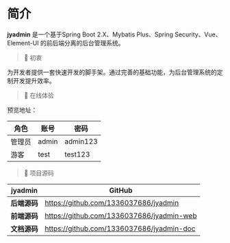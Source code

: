 # 简介



**jyadmin** 是一个基于Spring Boot 2.X、Mybatis Plus、Spring Security、Vue、Element-UI 的前后端分离的后台管理系统。



>  🌳 初衷

为开发者提供一套快速开发的脚手架。通过完善的基础功能，为后台管理系统的定制开发提升效率。



> 🌳 在线体验

预览地址：

| 角色   | 账号  | 密码     |
| ------ | ----- | -------- |
| 管理员 | admin | admin123 |
| 游客   | test  | test123  |



> 🌳 项目源码

| jyadmin      | **GitHub**                                |
| ------------ | ----------------------------------------- |
| **后端源码** | https://github.com/1336037686/jyadmin     |
| **前端源码** | https://github.com/1336037686/jyadmin-web |
| **文档源码** | https://github.com/1336037686/jyadmin-doc |

